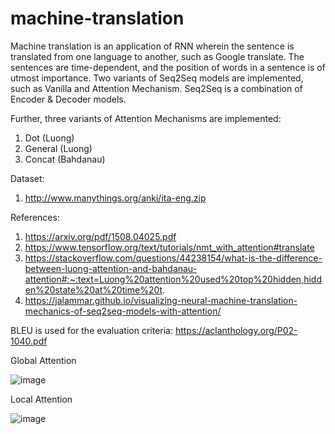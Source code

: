 # machine-translation
Machine translation is an application of RNN wherein the sentence is translated from one language to another, such as Google translate. The sentences are time-dependent, and the position of words in a sentence is of utmost importance. Two variants of Seq2Seq models are implemented, such as Vanilla and Attention Mechanism. Seq2Seq is a combination of Encoder & Decoder models. 

Further, three variants of Attention Mechanisms are implemented:
1. Dot (Luong)
2. General (Luong)
3. Concat (Bahdanau)

Dataset:
1. http://www.manythings.org/anki/ita-eng.zip

References:
1. https://arxiv.org/pdf/1508.04025.pdf
2. https://www.tensorflow.org/text/tutorials/nmt_with_attention#translate
3. https://stackoverflow.com/questions/44238154/what-is-the-difference-between-luong-attention-and-bahdanau-attention#:~:text=Luong%20attention%20used%20top%20hidden,hidden%20state%20at%20time%20t.
4. https://jalammar.github.io/visualizing-neural-machine-translation-mechanics-of-seq2seq-models-with-attention/

BLEU is used for the evaluation criteria:
https://aclanthology.org/P02-1040.pdf

Global Attention


![image](https://user-images.githubusercontent.com/15967484/158950314-9f630478-6f93-444c-b661-10270469911a.png)

Local Attention


![image](https://user-images.githubusercontent.com/15967484/158950414-1b3cb8cb-3013-4a0f-8c12-529a7e142c86.png)

